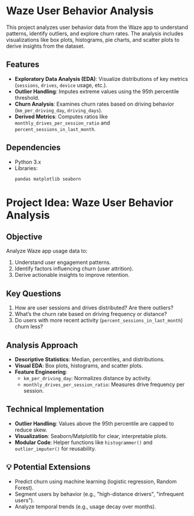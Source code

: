 # Waze User Behavior Analysis

This project analyzes user behavior data from the Waze app to understand patterns, identify outliers, and explore churn rates. The analysis includes visualizations like box plots, histograms, pie charts, and scatter plots to derive insights from the dataset.

## Features
- **Exploratory Data Analysis (EDA)**: Visualize distributions of key metrics (`sessions`, `drives`, `device` usage, etc.).
- **Outlier Handling**: Imputes extreme values using the 95th percentile threshold.
- **Churn Analysis**: Examines churn rates based on driving behavior (`km_per_driving_day`, `driving_days`).
- **Derived Metrics**: Computes ratios like `monthly_drives_per_session_ratio` and `percent_sessions_in_last_month`.

## Dependencies
- Python 3.x
- Libraries:
  ```bash
  pandas matplotlib seaborn

  
# Project Idea: Waze User Behavior Analysis

## Objective
Analyze Waze app usage data to:
1. Understand user engagement patterns.
2. Identify factors influencing churn (user attrition).
3. Derive actionable insights to improve retention.

## Key Questions
1. How are user sessions and drives distributed? Are there outliers?
2. What’s the churn rate based on driving frequency or distance?
3. Do users with more recent activity (`percent_sessions_in_last_month`) churn less?

## Analysis Approach
- **Descriptive Statistics**: Median, percentiles, and distributions.
- **Visual EDA**: Box plots, histograms, and scatter plots.
- **Feature Engineering**:
  - `km_per_driving_day`: Normalizes distance by activity.
  - `monthly_drives_per_session_ratio`: Measures drive frequency per session.

## Technical Implementation
- **Outlier Handling**: Values above the 95th percentile are capped to reduce skew.
- **Visualization**: Seaborn/Matplotlib for clear, interpretable plots.
- **Modular Code**: Helper functions like `histogrammer()` and `outlier_imputer()` for reusability.

## 💡 Potential Extensions
- Predict churn using machine learning (logistic regression, Random Forest).
- Segment users by behavior (e.g., "high-distance drivers", "infrequent users").
- Analyze temporal trends (e.g., usage decay over months).

